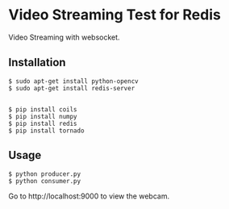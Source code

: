 Video Streaming Test for Redis
===============

Video Streaming with websocket. 

Installation
------------

```
$ sudo apt-get install python-opencv
$ sudo apt-get install redis-server


$ pip install coils
$ pip install numpy
$ pip install redis
$ pip install tornado
```

Usage
-----
```
$ python producer.py
$ python consumer.py
```

   
Go to http://localhost:9000 to view the webcam.

